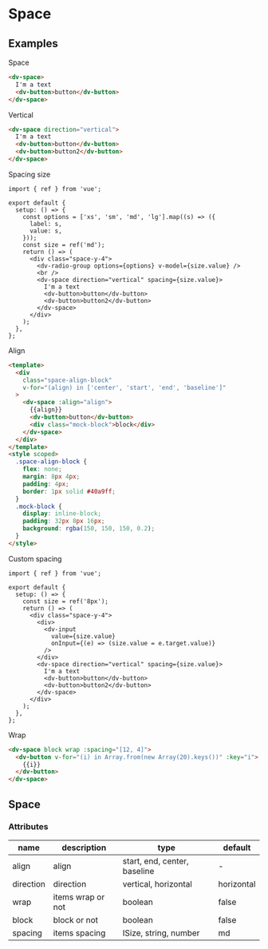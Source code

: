# Space

## Examples

Space

```html :::demo
<dv-space>
  I'm a text
  <dv-button>button</dv-button>
</dv-space>
```

Vertical

```html :::demo
<dv-space direction="vertical">
  I'm a text
  <dv-button>button</dv-button>
  <dv-button>button2</dv-button>
</dv-space>
```

Spacing size

```tsx :::run
import { ref } from 'vue';

export default {
  setup: () => {
    const options = ['xs', 'sm', 'md', 'lg'].map((s) => ({
      label: s,
      value: s,
    }));
    const size = ref('md');
    return () => (
      <div class="space-y-4">
        <dv-radio-group options={options} v-model={size.value} />
        <br />
        <dv-space direction="vertical" spacing={size.value}>
          I'm a text
          <dv-button>button</dv-button>
          <dv-button>button2</dv-button>
        </dv-space>
      </div>
    );
  },
};
```

Align

```html :::run
<template>
  <div
    class="space-align-block"
    v-for="(align) in ['center', 'start', 'end', 'baseline']"
  >
    <dv-space :align="align">
      {{align}}
      <dv-button>button</dv-button>
      <div class="mock-block">block</div>
    </dv-space>
  </div>
</template>
<style scoped>
  .space-align-block {
    flex: none;
    margin: 8px 4px;
    padding: 4px;
    border: 1px solid #40a9ff;
  }
  .mock-block {
    display: inline-block;
    padding: 32px 8px 16px;
    background: rgba(150, 150, 150, 0.2);
  }
</style>
```

Custom spacing

```tsx :::run
import { ref } from 'vue';

export default {
  setup: () => {
    const size = ref('8px');
    return () => (
      <div class="space-y-4">
        <div>
          <dv-input
            value={size.value}
            onInput={(e) => (size.value = e.target.value)}
          />
        </div>
        <dv-space direction="vertical" spacing={size.value}>
          I'm a text
          <dv-button>button</dv-button>
          <dv-button>button2</dv-button>
        </dv-space>
      </div>
    );
  },
};
```

Wrap

```html :::demo
<dv-space block wrap :spacing="[12, 4]">
  <dv-button v-for="(i) in Array.from(new Array(20).keys())" :key="i">
    {{i}}
  </dv-button>
</dv-space>
```

## Space

### Attributes

| name      | description       | type                         | default    |
| --------- | ----------------- | ---------------------------- | ---------- |
| align     | align             | start, end, center, baseline | -          |
| direction | direction         | vertical, horizontal         | horizontal |
| wrap      | items wrap or not | boolean                      | false      |
| block     | block or not      | boolean                      | false      |
| spacing   | items spacing     | ISize, string, number        | md         |
